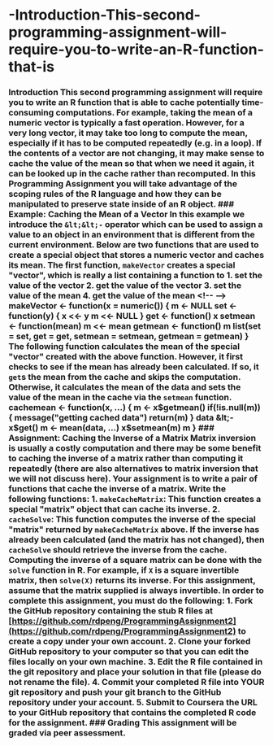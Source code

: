 # -Introduction-This-second-programming-assignment-will-require-you-to-write-an-R-function-that-is
### Introduction  This second programming assignment will require you to write an R function that is able to cache potentially time-consuming computations. For example, taking the mean of a numeric vector is typically a fast operation. However, for a very long vector, it may take too long to compute the mean, especially if it has to be computed repeatedly (e.g. in a loop). If the contents of a vector are not changing, it may make sense to cache the value of the mean so that when we need it again, it can be looked up in the cache rather than recomputed. In this Programming Assignment you will take advantage of the scoping rules of the R language and how they can be manipulated to preserve state inside of an R object.  ### Example: Caching the Mean of a Vector  In this example we introduce the `&lt;&lt;-` operator which can be used to assign a value to an object in an environment that is different from the current environment. Below are two functions that are used to create a special object that stores a numeric vector and caches its mean.  The first function, `makeVector` creates a special "vector", which is really a list containing a function to  1.  set the value of the vector 2.  get the value of the vector 3.  set the value of the mean 4.  get the value of the mean  &lt;!-- -->      makeVector &lt;- function(x = numeric()) {             m &lt;- NULL             set &lt;- function(y) {                     x &lt;&lt;- y                     m &lt;&lt;- NULL             }             get &lt;- function() x             setmean &lt;- function(mean) m &lt;&lt;- mean             getmean &lt;- function() m             list(set = set, get = get,                  setmean = setmean,                  getmean = getmean)     }  The following function calculates the mean of the special "vector" created with the above function. However, it first checks to see if the mean has already been calculated. If so, it `get`s the mean from the cache and skips the computation. Otherwise, it calculates the mean of the data and sets the value of the mean in the cache via the `setmean` function.      cachemean &lt;- function(x, ...) {             m &lt;- x$getmean()             if(!is.null(m)) {                     message("getting cached data")                     return(m)             }             data &lt;- x$get()             m &lt;- mean(data, ...)             x$setmean(m)             m     }  ### Assignment: Caching the Inverse of a Matrix  Matrix inversion is usually a costly computation and there may be some benefit to caching the inverse of a matrix rather than computing it repeatedly (there are also alternatives to matrix inversion that we will not discuss here). Your assignment is to write a pair of functions that cache the inverse of a matrix.  Write the following functions:  1.  `makeCacheMatrix`: This function creates a special "matrix" object     that can cache its inverse. 2.  `cacheSolve`: This function computes the inverse of the special     "matrix" returned by `makeCacheMatrix` above. If the inverse has     already been calculated (and the matrix has not changed), then     `cacheSolve` should retrieve the inverse from the cache.  Computing the inverse of a square matrix can be done with the `solve` function in R. For example, if `X` is a square invertible matrix, then `solve(X)` returns its inverse.  For this assignment, assume that the matrix supplied is always invertible.  In order to complete this assignment, you must do the following:  1.  Fork the GitHub repository containing the stub R files at     [https://github.com/rdpeng/ProgrammingAssignment2](https://github.com/rdpeng/ProgrammingAssignment2)     to create a copy under your own account. 2.  Clone your forked GitHub repository to your computer so that you can     edit the files locally on your own machine. 3.  Edit the R file contained in the git repository and place your     solution in that file (please do not rename the file). 4.  Commit your completed R file into YOUR git repository and push your     git branch to the GitHub repository under your account. 5.  Submit to Coursera the URL to your GitHub repository that contains     the completed R code for the assignment.  ### Grading  This assignment will be graded via peer assessment.
